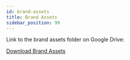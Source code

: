 ```yaml
---
id: brand-assets
title: Brand Assets
sidebar_position: 99
---
```


Link to the brand assets folder on Google Drive:

[Download Brand Assets](https://drive.google.com/drive/folders/1vZVpf2dJvNHx7XSAFCAViSd3ieWk4WWI?usp=sharing)

